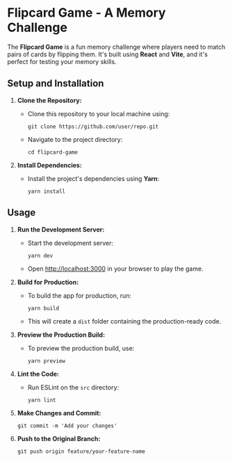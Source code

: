 # Flipcard Game - A Memory Challenge

The **Flipcard Game** is a fun memory challenge where players need to match pairs of cards by flipping them. It's built using **React** and **Vite**, and it's perfect for testing your memory skills.

## Setup and Installation

1. **Clone the Repository:**
   - Clone this repository to your local machine using:
     ```
     git clone https://github.com/user/repo.git
     ```
   - Navigate to the project directory:
     ```
     cd flipcard-game
     ```

2. **Install Dependencies:**
   - Install the project's dependencies using **Yarn**:
     ```
     yarn install
     ```

## Usage

1. **Run the Development Server:**
   - Start the development server:
     ```
     yarn dev
     ```
   - Open [http://localhost:3000](http://localhost:3000) in your browser to play the game.

2. **Build for Production:**
   - To build the app for production, run:
     ```
     yarn build
     ```
   - This will create a `dist` folder containing the production-ready code.

3. **Preview the Production Build:**
   - To preview the production build, use:
     ```
     yarn preview
     ```

4. **Lint the Code:**
   - Run ESLint on the `src` directory:
     ```
     yarn lint
     ```






3. **Make Changes and Commit:**
   ```
   git commit -m 'Add your changes'
   ```
4. **Push to the Original Branch:**
   ```
   git push origin feature/your-feature-name
   ```






